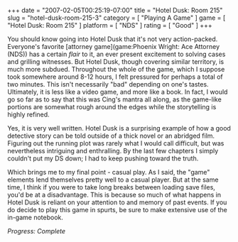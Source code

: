 +++
date = "2007-02-05T00:25:19-07:00"
title = "Hotel Dusk: Room 215"
slug = "hotel-dusk-room-215-3"
category = [ "Playing A Game" ]
game = [ "Hotel Dusk: Room 215" ]
platform = [ "NDS" ]
rating = [ "Good" ]
+++

You should know going into Hotel Dusk that it's not very action-packed.  Everyone's favorite [attorney game](game:Phoenix Wright: Ace Attorney (NDS)) has a certain <i>flair</i> to it, an ever present excitement to solving cases and grilling witnesses.  But Hotel Dusk, though covering similar territory, is much more subdued.  Throughout the whole of the game, which I suppose took somewhere around 8-12 hours, I felt pressured for perhaps a total of two minutes.  This isn't necessarily "bad" depending on one's tastes.  Ultimately, it is less like a video game, and more like a book.  In fact, I would go so far as to say that this was Cing's mantra all along, as the game-like portions are somewhat rough around the edges while the storytelling is highly refined.

Yes, it is very well written.  Hotel Dusk is a surprising example of how a good detective story can be told outside of a thick novel or an abridged film.  Figuring out the running plot was rarely what I would call difficult, but was nevertheless intriguing and enthralling.  By the last few chapters I simply couldn't put my DS down; I had to keep pushing toward the truth.

Which brings me to my final point - casual play.  As I said, the "game" elements lend themselves pretty well to a casual player.  But at the same time, I think if you were to take long breaks between loading save files, you'd be at a disadvantage.  This is because so much of what happens in Hotel Dusk is reliant on your attention to and memory of past events.  If you do decide to play this game in spurts, be sure to make extensive use of the in-game notebook.

<i>Progress: Complete</i>